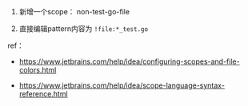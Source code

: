 
1. 新增一个scope： non-test-go-file

2. 直接编辑pattern内容为 `!file:*_test.go`

ref： 

* https://www.jetbrains.com/help/idea/configuring-scopes-and-file-colors.html

* https://www.jetbrains.com/help/idea/scope-language-syntax-reference.html
